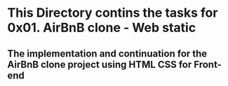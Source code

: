 # This Directory contins the tasks for 0x01. AirBnB clone - Web static

##  The implementation and continuation for the AirBnB clone project using HTML CSS for Front-end
